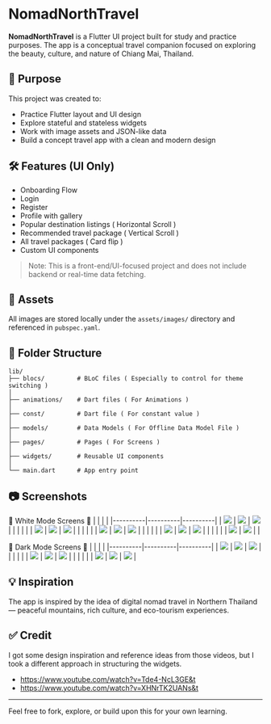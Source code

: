 # NomadNorthTravel

**NomadNorthTravel** is a Flutter UI project built for study and practice purposes. The app is a conceptual travel companion focused on exploring the beauty, culture, and nature of Chiang Mai, Thailand.

## 📌 Purpose

This project was created to:

- Practice Flutter layout and UI design
- Explore stateful and stateless widgets
- Work with image assets and JSON-like data
- Build a concept travel app with a clean and modern design

## 🛠️ Features (UI Only)
- Onboarding Flow
- Login
- Register 
- Profile with gallery
- Popular destination listings ( Horizontal Scroll )
- Recommended travel package ( Vertical Scroll )
- All travel packages ( Card flip )
- Custom UI components



> Note: This is a front-end/UI-focused project and does not include backend or real-time data fetching.

## 📁 Assets

All images are stored locally under the `assets/images/` directory and referenced in `pubspec.yaml`.

## 📁 Folder Structure

```
lib/
├── blocs/         # BLoC files ( Especially to control for theme switching )
│
├── animations/    # Dart files ( For Animations )
│
├── const/         # Dart file ( For constant value )
│
├── models/        # Data Models ( For Offline Data Model File )
│
├── pages/         # Pages ( For Screens )
│
├── widgets/       # Reusable UI components 
│
└── main.dart      # App entry point
```

## 📷 Screenshots
🤍 White Mode Screens 🤍 
|  |  |  |
|----------|----------|----------|
| ![](assets/screenshots/w1.png) | ![](assets/screenshots/w2.png) | ![](assets/screenshots/w3.png) |
|  |  |  |
| ![](assets/screenshots/w4.png) | ![](assets/screenshots/w5.png) | ![](assets/screenshots/w6.png) |
|  |  |  |
| ![](assets/screenshots/w7.png) | ![](assets/screenshots/w8.png) | ![](assets/screenshots/w9.png) |
|  |  |  |
| ![](assets/screenshots/w10.png) | ![](assets/screenshots/w11.png) | ![](assets/screenshots/w12.png) |
|  |  |  |
| ![](assets/screenshots/w13.png) | ![](assets/screenshots/w14.png) |  |

🖤 Dark Mode Screens 🖤
|  |  |  |
|----------|----------|----------|
| ![](assets/screenshots/d1.png) | ![](assets/screenshots/d2.png) | ![](assets/screenshots/d3.png) |
|  |  |  |
| ![](assets/screenshots/d4.png) | ![](assets/screenshots/d5.png) | ![](assets/screenshots/d6.png) |
|  |  |  |
| ![](assets/screenshots/d7.png) | ![](assets/screenshots/d8.png) | ![](assets/screenshots/d9.png) |



## 💡 Inspiration

The app is inspired by the idea of digital nomad travel in Northern Thailand — peaceful mountains, rich culture, and eco-tourism experiences.

## ✅ Credit
I got some design inspiration and reference ideas from those videos, but I took a different approach in structuring the widgets.
- https://www.youtube.com/watch?v=Tde4-NcL3GE&t
- https://www.youtube.com/watch?v=XHNrTK2UANs&t


---

Feel free to fork, explore, or build upon this for your own learning.
